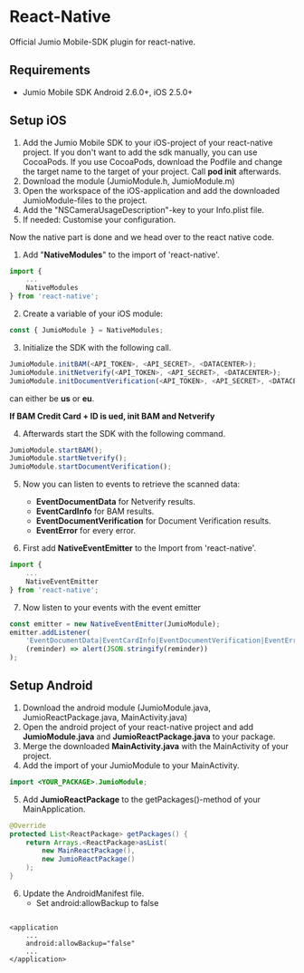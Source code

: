# React-Native

Official Jumio Mobile-SDK plugin for react-native.

## Requirements
* Jumio Mobile SDK Android 2.6.0+, iOS 2.5.0+

## Setup iOS

1. Add the Jumio Mobile SDK to your iOS-project of your react-native project. If you don't want to add the sdk manually, you can use CocoaPods. If you use CocoaPods, download the Podfile and change the target name to the target of your project. Call **pod init** afterwards.
2. Download the module (JumioModule.h, JumioModule.m)
3. Open the workspace of the iOS-application and add the downloaded JumioModule-files to the project.
4. Add the "NSCameraUsageDescription"-key to your Info.plist file.
5. If needed: Customise your configuration.

Now the native part is done and we head over to the react native code.

1. Add "**NativeModules**" to the import of 'react-native'.
```javascript
import {
    ...
    NativeModules
} from 'react-native';
```

2. Create a variable of your iOS module:
```javascript
const { JumioModule } = NativeModules;
```

3. Initialize the SDK with the following call.
```javascript
JumioModule.initBAM(<API_TOKEN>, <API_SECRET>, <DATACENTER>);
JumioModule.initNetverify(<API_TOKEN>, <API_SECRET>, <DATACENTER>);
JumioModule.initDocumentVerification(<API_TOKEN>, <API_SECRET>, <DATACENTER>);
```

<DATACENTER> can either be **us** or **eu**.

**If BAM Credit Card + ID is ued, init BAM and Netverify**

4. Afterwards start the SDK with the following command.
```javascript
JumioModule.startBAM();
JumioModule.startNetverify();
JumioModule.startDocumentVerification();
```

5. Now you can listen to events to retrieve the scanned data:
    * **EventDocumentData** for Netverify results.
    * **EventCardInfo** for BAM results.
    * **EventDocumentVerification** for Document Verification results.
    * **EventError** for every error.

6. First add **NativeEventEmitter** to the Import from 'react-native'.
```javascript 
import {
    ...
    NativeEventEmitter
} from 'react-native';
```

7. Now listen to your events with the event emitter
```javascript
const emitter = new NativeEventEmitter(JumioModule);
emitter.addListener(
    'EventDocumentData|EventCardInfo|EventDocumentVerification|EventError',
    (reminder) => alert(JSON.stringify(reminder))
);
```

## Setup Android

1. Download the android module (JumioModule.java, JumioReactPackage.java, MainActivity.java)
2. Open the android project of your react-native project and add **JumioModule.java** and **JumioReactPackage.java** to your package.
3. Merge the downloaded **MainActivity.java** with the MainActivity of your project.
4. Add the import of your JumioModule to your MainActivity.
```java
import <YOUR_PACKAGE>.JumioModule;
```

5. Add **JumioReactPackage** to the getPackages()-method of your MainApplication.
```java
@Override
protected List<ReactPackage> getPackages() {
    return Arrays.<ReactPackage>asList(
        new MainReactPackage(),
        new JumioReactPackage()
    );
}
```

6. Update the AndroidManifest file.
    * Set android:allowBackup to false
```

<application
    ...
    android:allowBackup="false"
    ...
</application>
```
